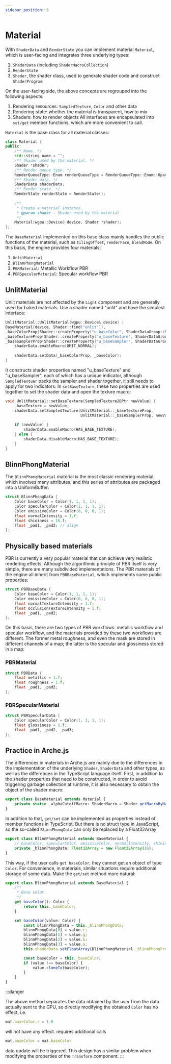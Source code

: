 ```yaml
---
sidebar_position: 6
---
```


# Material

With `ShaderData` and `RenderState` you can implement material `Material`, which is user-facing and integrates three
underlying types:

1. `ShaderData` (including `ShaderMacroCollection`)
2. `RenderState`
3. `Shader`, the shader class, used to generate shader code and construct `ShaderProgram`

On the user-facing side, the above concepts are regrouped into the following aspects:

1. Rendering resources: `SampledTexture`, `Color` and other data
2. Rendering state: whether the material is transparent, how to mix
3. Shaders: how to render objects All interfaces are encapsulated into `set/get` member functions, which are more
   convenient to call.

`Material` is the base class for all material classes:

```cpp
class Material {
public:
    /** Name. */
    std::string name = "";
    /** Shader used by the material. */
    Shader *shader;
    /** Render queue type. */
    RenderQueueType::Enum renderQueueType = RenderQueueType::Enum::Opaque;
    /** Shader data. */
    ShaderData shaderData;
    /** Render state. */
    RenderState renderState = RenderState();
    
    /**
     * Create a material instance.
     * @param shader - Shader used by the material
     */
    Material(wgpu::Device& device, Shader *shader);
};
```

The `BaseMaterial` implemented on this base class mainly handles the public functions of the material, such
as `tilingOffset`, `renderFace`, `blendMode`. On this basis, the engine provides four materials:

1. `UnlitMaterial`
2. `BlinnPhongMaterial`
3. `PBRMaterial`: Metallic Workflow PBR
4. `PBRSpecularMaterial`: Specular workflow PBR

## UnlitMaterial

Unlit materials are not affected by the `Light` component and are generally used for baked materials. Use a shader
named "unlit" and have the simplest interface:

````cpp
UnlitMaterial::UnlitMaterial(wgpu::Device& device) :
BaseMaterial(device, Shader::find("unlit")),
_baseColorProp(Shader::createProperty("u_baseColor", ShaderDataGroup::Material)),
_baseTextureProp(Shader::createProperty("u_baseTexture", ShaderDataGroup::Material)),
_baseSamplerProp(Shader::createProperty("u_baseSampler", ShaderDataGroup::Material)) {
    shaderData.enableMacro(OMIT_NORMAL);
    
    shaderData.setData(_baseColorProp, _baseColor);
}
````

It constructs shader properties named "u_baseTexture" and "u_baseSampler", each of which has a unique indicator,
although `SampledTextuer` packs the sampler and shader together, it still needs to apply for two indicators.
In `setBaseTexture`, these two properties are used together to set the shader data and open the texture macro:

```cpp
void UnlitMaterial::setBaseTexture(SampledTexture2DPtr newValue) {
    _baseTexture = newValue;
    shaderData.setSampledTexture(UnlitMaterial::_baseTextureProp,
                                 UnlitMaterial::_baseSamplerProp, newValue);
    
    if (newValue) {
        shaderData.enableMacro(HAS_BASE_TEXTURE);
    } else {
        shaderData.disableMacro(HAS_BASE_TEXTURE);
    }
}
```

## BlinnPhongMaterial

The `BlinnPhongMaterial` material is the most classic rendering material, which involves many attributes, and this
series of attributes are packaged into a UniformBuffer:

````cpp
struct BlinnPhongData {
    Color baseColor = Color(1, 1, 1, 1);
    Color specularColor = Color(1, 1, 1, 1);
    Color emissiveColor = Color(0, 0, 0, 1);
    float normalIntensity = 1.f;
    float shininess = 16.f;
    float _pad1, _pad2; // align
};
````

## Physically based materials

PBR is currently a very popular material that can achieve very realistic rendering effects. Although the algorithmic
principle of PBR itself is very simple, there are many subdivided implementations. The PBR materials of the engine all
inherit from `PBRBaseMaterial`, which implements some public properties:

````cpp
struct PBRBaseData {
    Color baseColor = Color(1, 1, 1, 1);
    Color emissiveColor = Color(0, 0, 0, 1);
    float normalTextureIntensity = 1.f;
    float occlusionTextureIntensity = 1.f;
    float _pad1, _pad2;
};
````

On this basis, there are two types of PBR workflows: metallic workflow and specular workflow, and the materials provided
by these two workflows are different. The former metal roughness, and even the mask are stored in different channels of
a map; the latter is the specular and glossiness stored in a map:

### PBRMaterial

```cpp
struct PBRData {
    float metallic = 1.f;
    float roughness = 1.f;
    float _pad1, _pad2;
};
```

### PBRSpecularMaterial

```cpp
struct PBRSpecularData {
    Color specularColor = Color(1, 1, 1, 1);
    float glossiness = 1.f;;
    float _pad1, _pad2, _pad3;
};
```

## Practice in Arche.js

The differences in materials in Arche.js are mainly due to the differences in the implementation of the
underlying `Shader`, `ShaderData` and other types, as well as the differences in the TypeScript language itself. First,
in addition to the shader properties that need to be constructed, in order to avoid triggering garbage collection at
runtime, it is also necessary to obtain the object of the shader macro:

```ts
export class BaseMaterial extends Material {
    private static _alphaCutoffMacro: ShaderMacro = Shader.getMacroByName("NEED_ALPHA_CUTOFF");
}
````

In addition to that, `get/set` can be implemented as properties instead of member functions in TypeScript. But there is
no struct type in JavaScript, so the so-called `BlinnPhongData` can only be replaced by a Float32Array

```ts
export class BlinnPhongMaterial extends BaseMaterial {
    // baseColor, specularColor, emissiveColor, normalIntensity, shininess, _pad1, _pad2
    private _blinnPhongData: Float32Array = new Float32Array(16);
}
````

This way, if the user calls `get baseColor`, they cannot get an object of type `Color`. For convenience, in materials,
similar situations require additional storage of some data. Make the `get/set` method more natural:

```ts
export class BlinnPhongMaterial extends BaseMaterial {
    /**
     * Base color.
     */
    get baseColor(): Color {
        return this._baseColor;
    }

    set baseColor(value: Color) {
        const blinnPhongData = this._blinnPhongData;
        blinnPhongData[0] = value.r;
        blinnPhongData[1] = value.g;
        blinnPhongData[2] = value.b;
        blinnPhongData[3] = value.a;
        this.shaderData.setFloatArray(BlinnPhongMaterial._blinnPhongProp, blinnPhongData);

        const baseColor = this._baseColor;
        if (value !== baseColor) {
            value.cloneTo(baseColor);
        }
    }
}
````

:::danger 

The above method separates the data obtained by the user from the data actually sent to the GPU, so directly
modifying the obtained `Color` has no effect, i.e.

```ts
mat.baseColor.r = 1.0
````

will not have any effect. requires additional calls

```ts
mat.baseColor = mat.baseColor
````

data update will be triggered. This design has a similar problem when modifying the properties of the `Transform`
component.
:::
